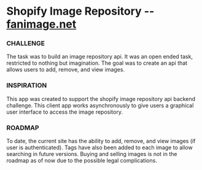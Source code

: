 # Shopify Image Repository --  [fanimage.net](https://fanimage.net)

### CHALLENGE
The task was to build an image repository api. It was an open ended task, restricted to nothing but imagination. The goal was to create an api that allows users to add, remove, and view images.

### INSPIRATION
This app was created to support the shopify image repository api backend challenge. This client app works asynchronously to give users a graphical user interface to access the image repository.

### ROADMAP
To date, the current site has the ability to add, remove, and view images (if user is authenticated). Tags have also been added to each image to allow searching in future versions. Buying and selling images is not in the roadmap as of now due to the possible legal complications.